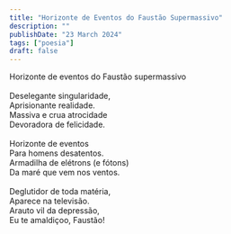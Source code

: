 ```yaml
---
title: "Horizonte de Eventos do Faustão Supermassivo"
description: ""
publishDate: "23 March 2024"
tags: ["poesia"]
draft: false
---
```


Horizonte de eventos do Faustão supermassivo<br>
<br>
Deselegante singularidade,<br>
Aprisionante realidade.<br>
Massiva e crua atrocidade<br>
Devoradora de felicidade.<br>
<br>
Horizonte de eventos<br>
Para homens desatentos.<br>
Armadilha de elétrons (e fótons)<br>
Da maré que vem nos ventos.<br>
<br>
Deglutidor de toda matéria,<br>
Aparece na televisão.<br>
Arauto vil da depressão,<br>
Eu te amaldiçoo, Faustão!<br>